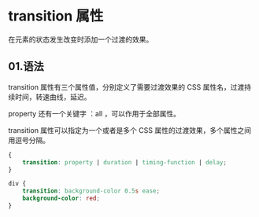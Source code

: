 # transition 属性

在元素的状态发生改变时添加一个过渡的效果。

## 01.语法

transition 属性有三个属性值，分别定义了需要过渡效果的 CSS 属性名，过渡持续时间，转速曲线，延迟。

property 还有一个关键字 ：all ，可以作用于全部属性。

transition 属性可以指定为一个或者是多个 CSS 属性的过渡效果，多个属性之间用逗号分隔。

```css
{
	transition: property | duration | timing-function | delay;
}
```

```css
div {
    transition: background-color 0.5s ease;
    background-color: red;
}
```

